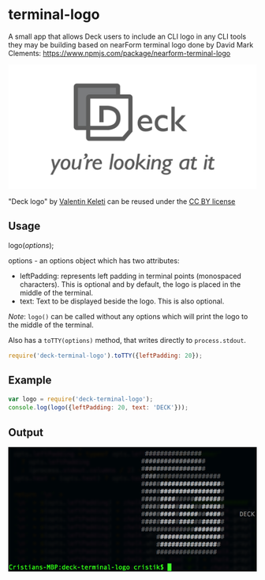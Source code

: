 # terminal-logo

A small app that allows Deck users to include an CLI logo in any CLI tools they may be building based on 
nearForm terminal logo done by David Mark Clements: https://www.npmjs.com/package/nearform-terminal-logo


![image](./img/deck_logo_03.png)

"Deck logo" by [Valentin Keleti](https://www.flickr.com/photos/valke04) can be reused under the [CC BY license](https://creativecommons.org/licenses/by/4.0/)


## Usage
logo(_options_);

options - an options object which has two attributes:
- leftPadding: represents left padding in terminal points (monospaced characters). This is optional and by default, the logo is placed in the middle of the terminal.
- text: Text to be displayed beside the logo. This is also optional.

_Note_: `logo()` can be called without any options which will print the logo to the middle of the terminal.


Also has a `toTTY(options)` method, that writes directly to `process.stdout`. 


```javascript
require('deck-terminal-logo').toTTY({leftPadding: 20});
``` 

## Example

```javascript
var logo = require('deck-terminal-logo');
console.log(logo({leftPadding: 20, text: 'DECK'}));
```

## Output

![image](./img/deck-logo.png)



